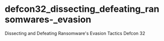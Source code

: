# defcon32_dissecting_defeating_ransomwares-_evasion
Dissecting and Defeating Ransomware's Evasion Tactics Defcon 32
